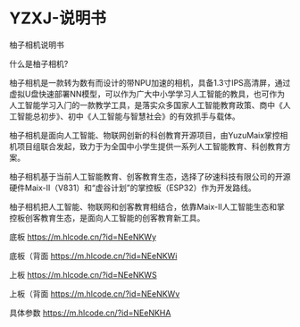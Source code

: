 # YZXJ-说明书
柚子相机说明书

什么是柚子相机?

柚子相机是一款转为数有而设计的带NPU加速的相机，具备1.3寸IPS高清屏，通过虚拟U盘快速部署NN模型，可以作为广大中小学学习人工智能的教具，也可作为人工智能学习入⻔的一款教学工具，是落实众多国家人工智能教育政策、商中《人工智能总初步》、初中《人工智能与智慧社会》的有效抓手与载体。

柚子相机是面向人工智能、物联网创新的科创教育开源项目，由YuzuMaix掌控相机项目组联合发起，致力于为全国中小学生提供一系列人工智能教育、科创教育方案。

柚子相机基于当前人工智能教育、创客教育生态，选择了矽速科技有限公司的开源硬件Maix-II（V831）和“虚谷计划”的掌控板（ESP32）作为开发路线。

柚子相机把人工智能、物联网和创客教育相结合，依靠Maix-II人工智能生态和掌控板创客教育生态，是面向人工智能的创客教育新工具。

底板
https://m.hlcode.cn/?id=NEeNKWy

底板（背面
https://m.hlcode.cn/?id=NEeNKWi

上板
https://m.hlcode.cn/?id=NEeNKWS

上板（背面
https://m.hlcode.cn/?id=NEeNKWv

具体参数
https://m.hlcode.cn/?id=NEeNKHA
